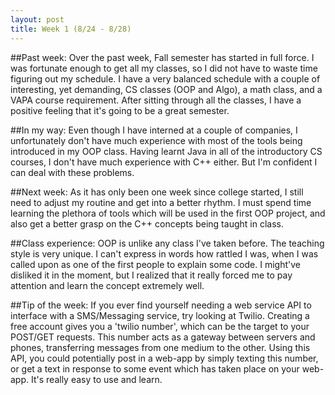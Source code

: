 ```yaml
---
layout: post
title: Week 1 (8/24 - 8/28)
---
```

##Past week:
Over the past week, Fall semester has started in full force. I was fortunate enough to get all my classes, so I did not have to waste time figuring out my schedule. I have a very balanced schedule with a couple of interesting, yet demanding, CS classes (OOP and Algo), a math class, and a VAPA course requirement. After sitting through all the classes, I have a positive feeling that it's going to be a great semester.

##In my way:
Even though I have interned at a couple of companies, I unfortunately don't have much experience with most of the tools being introduced in my OOP class. Having learnt Java in all of the introductory CS courses, I don't have much experience with C++ either. But I'm confident I can deal with these problems.

##Next week:
As it has only been one week since college started, I still need to adjust my routine and get into a better rhythm. I must spend time learning the plethora of tools which will be used in the first OOP project, and also get a better grasp on the C++ concepts being taught in class.

##Class experience:
OOP is unlike any class I've taken before. The teaching style is very unique. I can't express in words how rattled I was, when I was called upon as one of the first people to explain some code. I might've disliked it in the moment, but I realized that it really forced me to pay attention and learn the concept extremely well.

##Tip of the week:
If you ever find yourself needing a web service API to interface with a SMS/Messaging service, try looking at Twilio. Creating a free account gives you a 'twilio number', which can be the target to your POST/GET requests. This number acts as a gateway between servers and phones, transferring messages from one medium to the other. Using this API, you could potentially post in a web-app by simply texting this number, or get a text in response to some event which has taken place on your web-app. It's really easy to use and learn.
